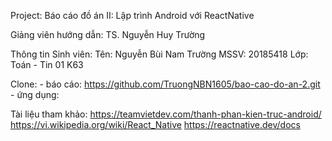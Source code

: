 Project:
    Báo cáo đồ án II: Lập trình Android với ReactNative

Giảng viên hướng dẫn: TS. Nguyễn Huy Trường

Thông tin Sinh viên:
    Tên: Nguyễn Bùi Nam Trường
    MSSV: 20185418
    Lớp: Toán - Tin 01 K63

Clone:
    - báo cáo: https://github.com/TruongNBN1605/bao-cao-do-an-2.git
    - ứng dụng: 

Tài liệu tham khảo:
https://teamvietdev.com/thanh-phan-kien-truc-android/
https://vi.wikipedia.org/wiki/React_Native
https://reactnative.dev/docs